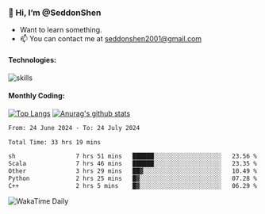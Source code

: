 ### 👋 Hi, I’m @SeddonShen
- Want to learn something.
- 📫 You can contact me at seddonshen2001@gmail.com

#### Technologies:

![skills](https://skillicons.dev/icons?i=scala,js,html,css,bootstrap,jquery,c,cpp,cloudflare,django,docker,flask,git,github,githubactions,linux,latex,mysql,nodejs,ps,php,pr,py,raspberrypi,redis,unreal,v,vscode,vue,bash)

#### Monthly Coding:
[![Top Langs](https://github-readme-stats.vercel.app/api/top-langs?username=seddonshen&show_icons=true&locale=en&layout=compact&hide=html&langs_count=8)](https://github.com/SeddonShen/)
[![Anurag's github stats](https://github-readme-stats.vercel.app/api?username=SeddonShen&count_private=true&show_icons=true)](https://github.com/anuraghazra/github-readme-stats)
<!--START_SECTION:waka-->

```txt
From: 24 June 2024 - To: 24 July 2024

Total Time: 33 hrs 19 mins

sh                 7 hrs 51 mins   ██████░░░░░░░░░░░░░░░░░░░   23.56 %
Scala              7 hrs 46 mins   ██████░░░░░░░░░░░░░░░░░░░   23.35 %
Other              3 hrs 29 mins   ██▓░░░░░░░░░░░░░░░░░░░░░░   10.49 %
Python             2 hrs 25 mins   █▓░░░░░░░░░░░░░░░░░░░░░░░   07.28 %
C++                2 hrs 5 mins    █▓░░░░░░░░░░░░░░░░░░░░░░░   06.29 %
```

<!--END_SECTION:waka-->

![WakaTime Daily](https://wakatime.com/share/@seddon2001/61a7e342-5f12-4fea-bf92-1fac161e97d6.svg)
<!---
SeddonShen/SeddonShen is a ✨ special ✨ repository because its `README.md` (this file) appears on your GitHub profile.
You can click the Preview link to take a look at your changes.
--->
